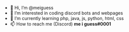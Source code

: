 - 👋 Hi, I’m @meiguess
- 👀 I’m interested in coding discord bots and webpages
- 🌱 I’m currently learning php, java, js, python, html, css
- 📫 How to reach me (Discord) **me i guess#0001**

<!---
meiguess/meiguess is a ✨ special ✨ repository because its `README.md` (this file) appears on your GitHub profile.
You can click the Preview link to take a look at your changes.
--->
